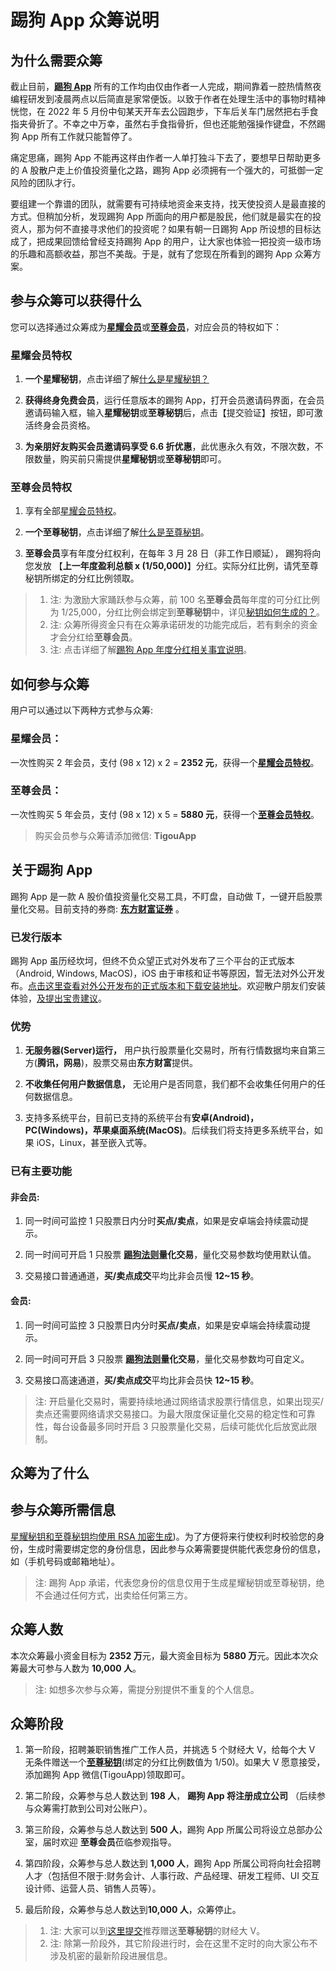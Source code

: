 # 踢狗 App 众筹说明

## 为什么需要众筹

截止目前，[**踢狗 App**](https://gitee.com/TiGou/tigou_rule/releases) 所有的工作均由仅由作者一人完成，期间靠着一腔热情熬夜编程研发到凌晨两点以后简直是家常便饭。以致于作者在处理生活中的事物时精神恍惚，在 2022 年 5 月份中旬某天开车去公园跑步，下车后关车门居然把右手食指夹骨折了。不幸之中万幸，虽然右手食指骨折，但也还能勉强操作键盘，不然踢狗 App 所有工作就只能暂停了。

痛定思痛，踢狗 App 不能再这样由作者一人单打独斗下去了，要想早日帮助更多的 A 股散户走上价值投资量化之路，踢狗 App 必须拥有一个强大的，可抵御一定风险的团队才行。

要组建一个靠谱的团队，就需要有可持续地资金来支持，找天使投资人是最直接的方式。但稍加分析，发现踢狗 App 所面向的用户都是股民，他们就是最实在的投资人，那为何不直接寻求他们的投资呢？如果有朝一日踢狗 App 所设想的目标达成了，把成果回馈给曾经支持踢狗 App 的用户，让大家也体验一把投资一级市场的乐趣和高额收益，那岂不美哉。于是，就有了您现在所看到的踢狗 App 众筹方案。

## 参与众筹可以获得什么

您可以选择通过众筹成为[**星耀会员**](#星耀会员)或[**至尊会员**](#至尊会员)，对应会员的特权如下：

### 星耀会员特权

1. **一个星耀秘钥**，点击详细了解[什么是星耀秘钥？](./qa/%E4%BB%80%E4%B9%88%E6%98%AF%E6%98%9F%E8%80%80%E7%A7%98%E9%92%A5%E5%92%8C%E8%87%B3%E5%B0%8A%E7%A7%98%E9%92%A5%EF%BC%9F.md#星耀秘钥)

1. **获得终身免费会员**，运行任意版本的踢狗 App，打开会员邀请码界面，在会员邀请码输入框，输入**星耀秘钥**或**至尊秘钥**后，点击【提交验证】按钮，即可激活终身会员资格。

1. **为亲朋好友购买会员邀请码享受 6.6 折优惠**，此优惠永久有效，不限次数，不限数量，购买前只需提供**星耀秘钥**或**至尊秘钥**即可。

### 至尊会员特权

1. 享有全部[星耀会员特权](#星耀会员特权)。

1. **一个至尊秘钥**，点击详细了解[什么是至尊秘钥](./qa/%E4%BB%80%E4%B9%88%E6%98%AF%E6%98%9F%E8%80%80%E7%A7%98%E9%92%A5%E5%92%8C%E8%87%B3%E5%B0%8A%E7%A7%98%E9%92%A5%EF%BC%9F.md#至尊秘钥)。

1. **至尊会员**享有年度分红权利，在每年 3 月 28 日（非工作日顺延）， 踢狗将向您发放 【**上一年度盈利总额 x (1/50,000)**】分红。实际分红比例，请凭至尊秘钥所绑定的分红比例领取。

> 1. 注: 为激励大家踊跃参与众筹，前 100 名**至尊会员**每年度的可分红比例为 1/25,000，分红比例会绑定到**至尊秘钥**中，详见[秘钥如何生成的？](./qa/%E4%BB%80%E4%B9%88%E6%98%AF%E6%98%9F%E8%80%80%E7%A7%98%E9%92%A5%E5%92%8C%E8%87%B3%E5%B0%8A%E7%A7%98%E9%92%A5%EF%BC%9F.md#如何生成)。
> 1. 注: 众筹所得资金只有在众筹承诺研发的功能完成后，若有剩余的资金才会分红给**至尊会员**。
> 1. 注: 点击详细了解[踢狗 App 年度分红相关事宜说明](./qa/%E8%B8%A2%E7%8B%97App%E5%B9%B4%E5%BA%A6%E5%88%86%E7%BA%A2%E7%9B%B8%E5%85%B3%E4%BA%8B%E5%AE%9C%E8%AF%B4%E6%98%8E.md)。

## 如何参与众筹

用户可以通过以下两种方式参与众筹:

### 星耀会员：

一次性购买 2 年会员，支付 (98 x 12) x 2 = **2352 元**，获得一个[**星耀会员特权**](#星耀会员特权)。

### 至尊会员：

一次性购买 5 年会员，支付 (98 x 12) x 5 = **5880 元**，获得一个[**至尊会员特权**](#至尊会员特权)。

> 购买会员参与众筹请添加微信: **TigouApp**

## 关于踢狗 App

踢狗 App 是一款 A 股价值投资量化交易工具，不盯盘，自动做 T，一键开启股票量化交易。目前支持的券商: [**东方财富证券**](https://zqhd.18.cn/index.html) 。

### 已发行版本

踢狗 App 虽历经坎坷，但终不负众望正式对外发布了三个平台的正式版本（Android, Windows, MacOS)，iOS 由于审核和证书等原因，暂无法对外公开发布。[点击这里查看对外公开发布的正式版本和下载安装地址](https://gitee.com/TiGou/tigou_rule/releases)。欢迎散户朋友们安装体验，[及提出宝贵建议](https://gitee.com/TiGou/tigou_rule/issues)。

### 优势

1. **无服务器(Server)运行，** 用户执行股票量化交易时，所有行情数据均来自第三方(**腾讯，网易**)，股票交易由**东方财富**提供。

1. **不收集任何用户数据信息，** 无论用户是否同意，我们都不会收集任何用户的任何数据信息。

1. 支持多系统平台，目前已支持的系统平台有**安卓(Android)，PC(Windows)，苹果桌面系统(MacOS)**。后续我们将支持更多系统平台，如果 iOS，Linux，甚至嵌入式等。

### 已有主要功能

#### 非会员:

1. 同一时间可监控 1 只股票日内分时**买点/卖点**，如果是安卓端会持续震动提示。

1. 同一时间可开启 1 只股票 **[踢狗法则](./README.md)量化交易**，量化交易参数均使用默认值。

1. 交易接口普通通道，**买/卖点成交**平均比非会员慢 **12~15 秒**。

#### 会员:

1. 同一时间可监控 3 只股票日内分时**买点/卖点**，如果是安卓端会持续震动提示。

1. 同一时间可开启 3 只股票 **[踢狗法则](./README.md)量化交易**，量化交易参数均可自定义。

1. 交易接口高速通道，**买/卖点成交**平均比非会员快 **12~15 秒**。

> 注: 开启量化交易时，需要持续地通过网络请求股票行情信息，如果出现买/卖点还需要网络请求交易接口。为最大限度保证量化交易的稳定性和可靠性，每台设备最多同时开启 3 只股票量化交易，后续可能优化后放宽此限制。

## 众筹为了什么

## 参与众筹所需信息

[星耀秘钥和至尊秘钥均使用 RSA 加密生成](./qa/%E4%BB%80%E4%B9%88%E6%98%AF%E6%98%9F%E8%80%80%E7%A7%98%E9%92%A5%E5%92%8C%E8%87%B3%E5%B0%8A%E7%A7%98%E9%92%A5%EF%BC%9F.md))。为了方便将来行使权利时校验您的身份，生成时需要绑定您的身份信息，因此参与众筹需要提供能代表您身份的信息，如（手机号码或邮箱地址）。

> 注: 踢狗 App 承诺，代表您身份的信息仅用于生成星耀秘钥或至尊秘钥，绝不会通过任何方式，出卖给任何第三方。

## 众筹人数

本次众筹最小资金目标为 **2352 万**元，最大资金目标为 **5880 万**元。因此本次众筹最大可参与人数为 **10,000 人**。

> 注: 如想多次参与众筹，需提分别提供不重复的个人信息。

## 众筹阶段

1. 第一阶段，招聘兼职销售推广工作人员，并挑选 5 个财经大 V，给每个大 V 无条件赠送一个[**至尊秘钥**](./qa/%E4%BB%80%E4%B9%88%E6%98%AF%E6%98%9F%E8%80%80%E7%A7%98%E9%92%A5%E5%92%8C%E8%87%B3%E5%B0%8A%E7%A7%98%E9%92%A5%EF%BC%9F.md#至尊秘钥)(绑定的分红比例数值为 1/50)。如果大 V 愿意接受，添加踢狗 App 微信(TigouApp)领取即可。

1. 第二阶段，众筹参与总人数达到 **198 人**， **踢狗 App 将注册成立公司** （后续参与众筹需打款到公司对公账户）。

1. 第三阶段，众筹参与总人数达到 **500 人**，踢狗 App 所属公司将设立总部办公室，届时欢迎 **至尊会员**莅临参观指导。

1. 第四阶段，众筹参与总人数达到 **1,000 人**，踢狗 App 所属公司将向社会招聘人才（包括但不限于:财务会计、人事行政、产品经理、研发工程师、UI 交互设计师、运营人员、销售人员等）。

1. 最后阶段，众筹参与总人数达到**10,000 人**，众筹停止。

> 1. 注: 大家可以到[这里提交](https://gitee.com/TiGou/tigou_rule/issues)推荐赠送**至尊秘钥**的财经大 V。
> 1. 注: 除第一阶段外，其它阶段进行时，会在这里不定时的向大家公布不涉及机密的最新阶段进展信息。
